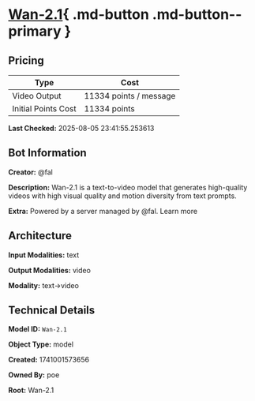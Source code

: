 # [Wan-2.1](https://poe.com/Wan-2.1){ .md-button .md-button--primary }

## Pricing

| Type | Cost |
|------|------|
| Video Output | 11334 points / message |
| Initial Points Cost | 11334 points |

**Last Checked:** 2025-08-05 23:41:55.253613


## Bot Information

**Creator:** @fal

**Description:** Wan-2.1 is a text-to-video model that generates high-quality videos with high visual quality and motion diversity from text prompts.

**Extra:** Powered by a server managed by @fal. Learn more


## Architecture

**Input Modalities:** text

**Output Modalities:** video

**Modality:** text->video


## Technical Details

**Model ID:** `Wan-2.1`

**Object Type:** model

**Created:** 1741001573656

**Owned By:** poe

**Root:** Wan-2.1
